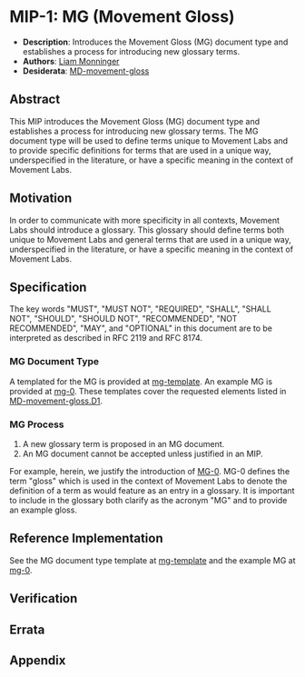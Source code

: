 # MIP-1: MG (Movement Gloss)
- **Description**: Introduces the Movement Gloss (MG) document type and establishes a process for introducing new glossary terms.
- **Authors**: [Liam Monninger](mailto:liam@movementlabs.xyz)
- **Desiderata**: [MD-movement-gloss](../MD/md-movement-gloss/README.md)

## Abstract

This MIP introduces the Movement Gloss (MG) document type and establishes a process for introducing new glossary terms. The MG document type will be used to define terms unique to Movement Labs and to provide specific definitions for terms that are used in a unique way, underspecified in the literature, or have a specific meaning in the context of Movement Labs.

## Motivation

In order to communicate with more specificity in all contexts, Movement Labs should introduce a glossary. This glossary should define terms both unique to Movement Labs and general terms that are used in a unique way, underspecified in the literature, or have a specific meaning in the context of Movement Labs.

## Specification

The key words "MUST", "MUST NOT", "REQUIRED", "SHALL", "SHALL NOT", "SHOULD", "SHOULD NOT", "RECOMMENDED", "NOT RECOMMENDED", "MAY", and "OPTIONAL" in this document are to be interpreted as described in RFC 2119 and RFC 8174.

### MG Document Type
A templated for the MG is provided at [mg-template](../../md-template.md). An example MG is provided at [mg-0](../../MG/mg-0/README.md). These templates cover the requested elements listed in [MD-movement-gloss.D1](../MD/md-movement-gloss/README.md).

### MG Process
1. A new glossary term is proposed in an MG document.
2. An MG document cannot be accepted unless justified in an MIP.

For example, herein, we justify the introduction of [MG-0](../../MG/mg-0/README.md). MG-0 defines the term "gloss" which is used in the context of Movement Labs to denote the definition of a term as would feature as an entry in a glossary. It is important to include in the glossary both clarify as the acronym "MG" and to provide an example gloss. 

## Reference Implementation
See the MG document type template at [mg-template](../../md-template.md) and the example MG at [mg-0](../../MG/mg-0/README.md).


## Verification



## Errata


## Appendix
